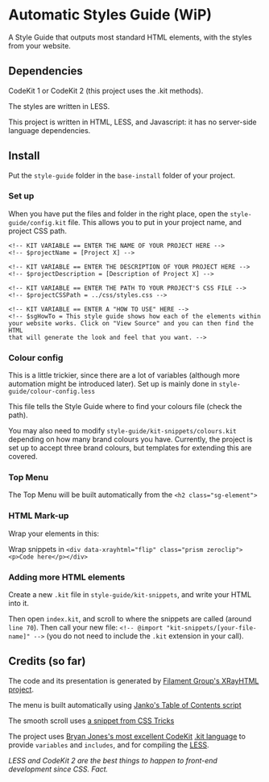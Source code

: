 Automatic Styles Guide (WiP)
============================

A Style Guide that outputs most standard HTML elements, with the styles from your website.

## Dependencies

CodeKit 1 or CodeKit 2 (this project uses the .kit methods).

The styles are written in LESS.

This project is written in HTML, LESS, and Javascript: it has no server-side language dependencies.

## Install

Put the ```style-guide``` folder in the ```base-install``` folder of your project.
    
### Set up

When you have put the files and folder in the right place, open the ```style-guide/config.kit``` file. This allows you to put in your project name, and project CSS path.

```
<!-- KIT VARIABLE == ENTER THE NAME OF YOUR PROJECT HERE -->
<!-- $projectName = [Project X] -->

<!-- KIT VARIABLE == ENTER THE DESCRIPTION OF YOUR PROJECT HERE -->
<!-- $projectDescription = [Description of Project X] -->

<!-- KIT VARIABLE == ENTER THE PATH TO YOUR PROJECT'S CSS FILE -->
<!-- $projectCSSPath = ../css/styles.css -->

<!-- KIT VARIABLE == ENTER A "HOW TO USE" HERE -->
<!-- $sgHowTo = This style guide shows how each of the elements within
your website works. Click on "View Source" and you can then find the HTML
that will generate the look and feel that you want. -->

```

### Colour config

This is a little trickier, since there are a lot of variables (although more automation might be introduced later). Set up is mainly done in ```style-guide/colour-config.less```

This file tells the Style Guide where to find your colours file (check the path).

You may also need to modify ```style-guide/kit-snippets/colours.kit``` depending on how many brand colours you have. Currently, the project is set up to accept three brand colours, but templates for extending this are covered.

### Top Menu

The Top Menu will be built automatically from the ```<h2 class="sg-element">```

### HTML Mark-up

Wrap your elements in this:

Wrap snippets in ```<div data-xrayhtml="flip" class="prism zeroclip"><p>Code here</p></div>```

### Adding more HTML elements

Create a new ```.kit``` file in ```style-guide/kit-snippets```, and write your HTML into it.

Then open ```index.kit```, and scroll to where the snippets are called (around ```line 70```). Then call your new file: ```<!-- @import "kit-snippets/[your-file-name]" -->``` (you do not need to include the ```.kit``` extension in your call).

## Credits (so far)

The code and its presentation is generated by [Filament Group's XRayHTML project](https://github.com/filamentgroup/X-rayHTML).

The menu is built automatically using [Janko's Table of Contents script](http://www.jankoatwarpspeed.com/automatically-generate-table-of-contents-using-jquery/)

The smooth scroll uses [a snippet from CSS Tricks](http://css-tricks.com/snippets/jquery/smooth-scrolling/)

The project uses [Bryan Jones's most excellent CodeKit](http://incident57.com/codekit/index.html) [.kit language](http://incident57.com/codekit/help.html#kit) to provide ```variables``` and ```includes```, and for compiling the [LESS](http://lesscss.org).

*LESS and CodeKit 2 are the best things to happen to front-end development since CSS. Fact.*





